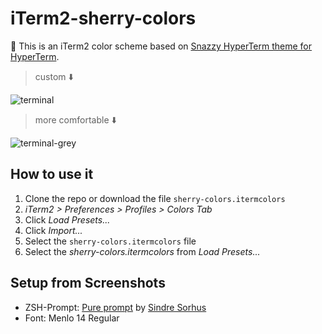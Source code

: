 # iTerm2-sherry-colors
🌸 This is an iTerm2 color scheme based on [Snazzy HyperTerm theme for HyperTerm](https://github.com/sindresorhus/hyperterm-snazzy).

> custom ⬇️

![terminal](http://ww3.sinaimg.cn/large/006tNc79gw1f76j88xye5j31b80z4tia.jpg)

> more comfortable ⬇️

![terminal-grey](http://ww1.sinaimg.cn/large/801b780agw1f7d595faoaj216s0x8dm5.jpg)

## How to use it

1. Clone the repo or download the file `sherry-colors.itermcolors`
2. *iTerm2 > Preferences > Profiles > Colors Tab*
3. Click *Load Presets...*
4. Click *Import...*
5. Select the `sherry-colors.itermcolors` file
6. Select the *sherry-colors.itermcolors* from *Load Presets...*

## Setup from Screenshots
- ZSH-Prompt: [Pure prompt](https://github.com/sindresorhus/pure) by [Sindre Sorhus](https://github.com/sindresorhus)
- Font: Menlo 14 Regular
